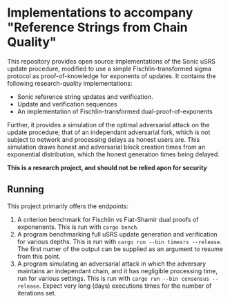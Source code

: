 # Implementations to accompany "Reference Strings from Chain Quality"

This repository provides open source implementations of the Sonic uSRS update
procedure, modified to use a simple Fischlin-transformed sigma protocol as
proof-of-knowledge for exponents of updates. It contains the following
research-quality implementations:

* Sonic reference string updates and verification.
* Update and verification sequences
* An implementation of Fischlin-transformed dual-proof-of-exponents

Further, it provides a simulation of the optimal adversarial attack on the
update procedure; that of an independant adversarial fork, which is not subject
to network and processing delays as honest users are. This simulation draws
honest and adversarial block creation times from an exponential distribution,
which the honest generation times being delayed.

**This is a research project, and should not be relied apon for security**

## Running

This project primarily offers the endpoints:

1. A criterion benchmark for Fischlin vs Fiat-Shamir dual proofs of exponenents.
   This is run with `cargo bench`.
2. A program benchmarking full uSRS update generation and verification for
   various depths. This is run with `cargo run --bin timesrs --release`. The
   first numer of the output can be supplied as an argument to resume from this
   point.
3. A program simulating an adversarial attack in which the adversary maintains
   an independant chain, and it has negligible processing time, run for various
   settings. This is run with `cargo run --bin consensus --release`. Expect
   very long (days) executions times for the number of iterations set.
